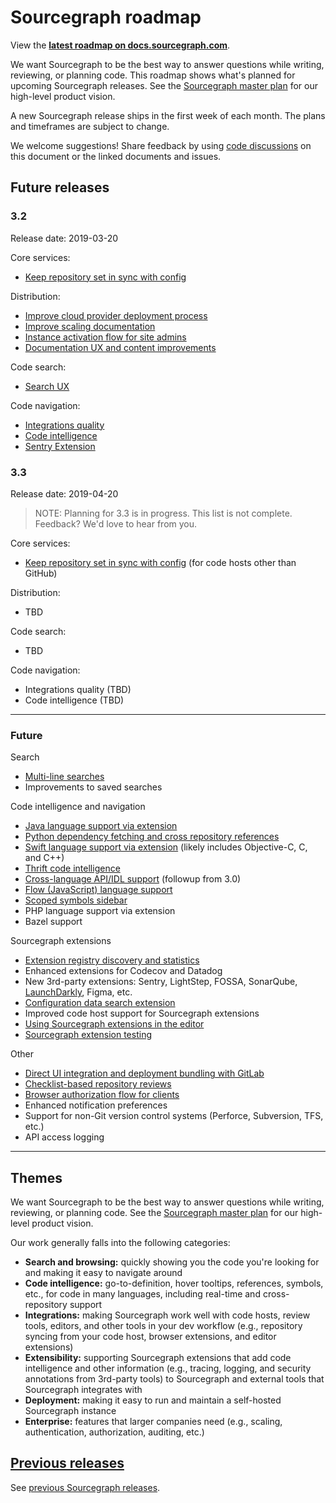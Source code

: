 # Sourcegraph roadmap

<aside class="note visible-product"><p>View the <strong><a href="https://docs.sourcegraph.com/dev/roadmap">latest roadmap on docs.sourcegraph.com</a></strong>.</p></aside>

We want Sourcegraph to be the best way to answer questions while writing, reviewing, or planning code. This roadmap shows what's planned for upcoming Sourcegraph releases. See the [Sourcegraph master plan](https://about.sourcegraph.com/plan) for our high-level product vision.

A new Sourcegraph release ships in the first week of each month. The plans and timeframes are subject to change.

We welcome suggestions! Share feedback by using [code discussions](https://about.sourcegraph.com/blog/discuss-code-and-docs-in-repositories) on this document or the linked documents and issues.

## Future releases

### 3.2

Release date: 2019-03-20

Core services:

- [Keep repository set in sync with config](https://github.com/sourcegraph/sourcegraph/issues/2025)

Distribution:

- [Improve cloud provider deployment process](https://github.com/sourcegraph/sourcegraph/issues/2068)
- [Improve scaling documentation](https://github.com/sourcegraph/sourcegraph/issues/2019)
- [Instance activation flow for site admins](https://github.com/sourcegraph/sourcegraph/issues/2069)
- [Documentation UX and content improvements](https://github.com/sourcegraph/sourcegraph/issues/2023)

Code search:

- [Search UX](https://github.com/sourcegraph/sourcegraph/issues/2081)

Code navigation:

- [Integrations quality](https://github.com/sourcegraph/sourcegraph/issues/2380)
- [Code intelligence](https://github.com/sourcegraph/sourcegraph/issues/2452)
- [Sentry Extension](https://github.com/sourcegraph/sourcegraph/issues/2628)

### 3.3

Release date: 2019-04-20

> NOTE: Planning for 3.3 is in progress. This list is not complete. Feedback? We'd love to hear from you.

Core services:

- [Keep repository set in sync with config](https://github.com/sourcegraph/sourcegraph/issues/2025) (for code hosts other than GitHub)

Distribution:

- TBD

Code search:

- TBD

Code navigation:

- Integrations quality (TBD)
- Code intelligence (TBD)


---

### Future

Search

- [Multi-line searches](https://github.com/sourcegraph/sourcegraph/issues/35)
- Improvements to saved searches

Code intelligence and navigation

- [Java language support via extension](https://github.com/sourcegraph/sourcegraph/issues/1400)
- [Python dependency fetching and cross repository references](https://github.com/sourcegraph/sourcegraph/issues/1401)
- [Swift language support via extension](https://github.com/sourcegraph/sourcegraph/issues/979) (likely includes Objective-C, C, and C++)
- [Thrift code intelligence](https://github.com/sourcegraph/sourcegraph/issues/669)
- [Cross-language API/IDL support](https://github.com/sourcegraph/sourcegraph/issues/981) (followup from 3.0)
- [Flow (JavaScript) language support](https://github.com/sourcegraph/sourcegraph/issues/982)
- [Scoped symbols sidebar](https://github.com/sourcegraph/sourcegraph/issues/1967)
- PHP language support via extension
- Bazel support

Sourcegraph extensions

- [Extension registry discovery and statistics](https://github.com/sourcegraph/sourcegraph/issues/980)
- Enhanced extensions for Codecov and Datadog
- New 3rd-party extensions: Sentry, LightStep, FOSSA, SonarQube, [LaunchDarkly](https://github.com/sourcegraph/sourcegraph/issues/1249), Figma, etc.
- [Configuration data search extension](https://github.com/sourcegraph/sourcegraph/issues/670)
- Improved code host support for Sourcegraph extensions
- [Using Sourcegraph extensions in the editor](https://github.com/sourcegraph/sourcegraph/issues/978)
- [Sourcegraph extension testing](https://github.com/sourcegraph/sourcegraph/issues/733)

Other

- [Direct UI integration and deployment bundling with GitLab](https://github.com/sourcegraph/sourcegraph/issues/1000)
- [Checklist-based repository reviews](https://github.com/sourcegraph/sourcegraph/issues/1526)
- [Browser authorization flow for clients](https://github.com/sourcegraph/sourcegraph/pull/528)
- Enhanced notification preferences
- Support for non-Git version control systems (Perforce, Subversion, TFS, etc.)
- API access logging

---

## Themes

We want Sourcegraph to be the best way to answer questions while writing, reviewing, or planning code. See the [Sourcegraph master plan](https://about.sourcegraph.com/plan) for our high-level product vision.

Our work generally falls into the following categories:

- **Search and browsing:** quickly showing you the code you're looking for and making it easy to navigate around
- **Code intelligence:** go-to-definition, hover tooltips, references, symbols, etc., for code in many languages, including real-time and cross-repository support
- **Integrations:** making Sourcegraph work well with code hosts, review tools, editors, and other tools in your dev workflow (e.g., repository syncing from your code host, browser extensions, and editor extensions)
- **Extensibility:** supporting Sourcegraph extensions that add code intelligence and other information (e.g., tracing, logging, and security annotations from 3rd-party tools) to Sourcegraph and external tools that Sourcegraph integrates with
- **Deployment:** making it easy to run and maintain a self-hosted Sourcegraph instance
- **Enterprise:** features that larger companies need (e.g., scaling, authentication, authorization, auditing, etc.)

## [Previous releases](previous_releases.md)

See [previous Sourcegraph releases](previous_releases.md).


<!--

Prior art:

https://about.gitlab.com/direction
https://docs.microsoft.com/en-us/visualstudio/productinfo/vs-roadmap

-->
